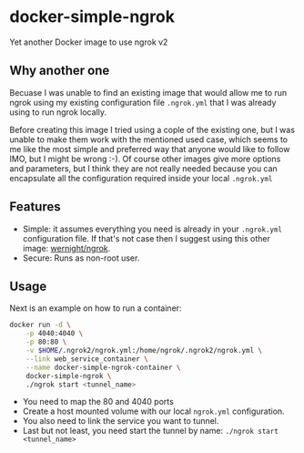 # docker-simple-ngrok

Yet another Docker image to use ngrok v2

## Why another one

Becuase I was unable to find an existing image that would allow me to run ngrok using my existing configuration file `.ngrok.yml` that I was already using to run ngrok locally.

Before creating this image I tried using a cople of the existing one, but I was unable to make them work with the mentioned used case, which seems to me like the most simple and preferred way that anyone would like to follow IMO, but I might be wrong :-). Of course other images give more options and parameters, but I think they are not really needed because you can encapsulate all the configuration required inside your local `.ngrok.yml`

## Features

* Simple: it assumes everything you need is already in your `.ngrok.yml` configuration file. If that's not case then I suggest using this other image: [wernight/ngrok](https://github.com/wernight/docker-ngrok).
* Secure: Runs as non-root user.

## Usage

Next is an example on how to run a container:

```bash
docker run -d \
    -p 4040:4040 \
    -p 80:80 \
    -v $HOME/.ngrok2/ngrok.yml:/home/ngrok/.ngrok2/ngrok.yml \
    --link web_service_container \
    --name docker-simple-ngrok-container \
    docker-simple-ngrok \
    ./ngrok start <tunnel_name>
```

* You need to map the 80 and 4040 ports
* Create a host mounted volume with our local `ngrok.yml` configuration.
* You also need to link the service you want to tunnel.
* Last but not least, you need start the tunnel by name: `./ngrok start <tunnel_name>`